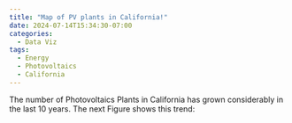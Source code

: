 ```yaml
---
title: "Map of PV plants in California!"
date: 2024-07-14T15:34:30-07:00
categories:
  - Data Viz
tags:
  - Energy
  - Photovoltaics
  - California
---
```



The number of Photovoltaics Plants in California has grown considerably in the last 10 years. The next Figure shows this trend:
 



